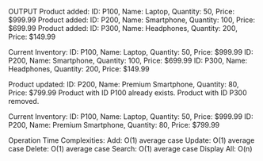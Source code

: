 OUTPUT
Product added: ID: P100, Name: Laptop, Quantity: 50, Price: $999.99
Product added: ID: P200, Name: Smartphone, Quantity: 100, Price: $699.99
Product added: ID: P300, Name: Headphones, Quantity: 200, Price: $149.99

Current Inventory:
ID: P100, Name: Laptop, Quantity: 50, Price: $999.99
ID: P200, Name: Smartphone, Quantity: 100, Price: $699.99
ID: P300, Name: Headphones, Quantity: 200, Price: $149.99

Product updated: ID: P200, Name: Premium Smartphone, Quantity: 80, Price: $799.99
Product with ID P100 already exists.
Product with ID P300 removed.

Current Inventory:
ID: P100, Name: Laptop, Quantity: 50, Price: $999.99
ID: P200, Name: Premium Smartphone, Quantity: 80, Price: $799.99

Operation Time Complexities:
Add: O(1) average case
Update: O(1) average case
Delete: O(1) average case
Search: O(1) average case
Display All: O(n)
